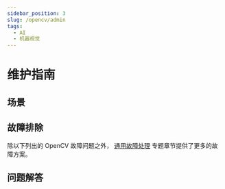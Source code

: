 ```yaml
---
sidebar_position: 3
slug: /opencv/admin
tags:
  - AI
  - 机器视觉
---
```


# 维护指南

## 场景


## 故障排除

除以下列出的 OpenCV 故障问题之外， [通用故障处理](../troubleshoot) 专题章节提供了更多的故障方案。 

## 问题解答